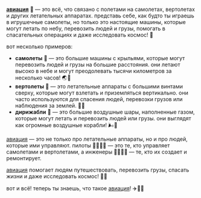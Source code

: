 **[авиация](avia.md)** 🛫 — это всё, что связано с полетами на самолетах, вертолетах и других летательных аппаратах. представь себе, как будто ты играешь в игрушечные самолеты, но только это настоящие машины, которые могут летать по небу, перевозить людей и грузы, помогать в спасательных операциях и даже исследовать космос! 🌌

вот несколько примеров:

- **самолеты** 🛫 — это большие машины с крыльями, которые могут перевозить людей и грузы на большие расстояния. они летают высоко в небе и могут преодолевать тысячи километров за несколько часов! 🌏🌌
- **вертолеты** 🚁 — это летательные аппараты с большими винтами сверху, которые могут взлетать и приземляться вертикально. они часто используются для спасения людей, перевозки грузов или наблюдения за землей. 🌲🌳
- **дирижабли** 🎈 — это большие воздушные шары, наполненные газом, которые могут летать и перевозить людей или грузы. они выглядят как огромные воздушные корабли! 🌬️🎈

[авиация](avia.md) — это не только про летательные аппараты, но и про людей, которые ими управляют. пилоты 👨‍✈️👩‍✈️ — это те, кто управляет самолетами и вертолетами, а инженеры 👨‍🔧👩‍🔧 — те, кто их создает и ремонтирует. 

[авиация](avia.md) помогает людям путешествовать, перевозить грузы, спасать жизни и даже исследовать космос! 🌌🚀

вот и всё! теперь ты знаешь, что такое [авиация](avia.md)! ✈️🛫🚁